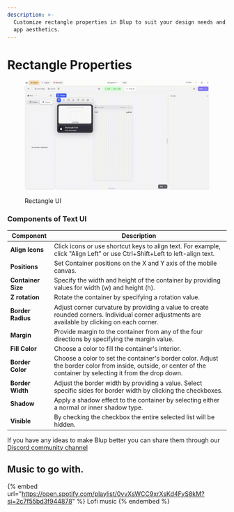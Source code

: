 ```yaml
---
description: >-
  Customize rectangle properties in Blup to suit your design needs and improve
  app aesthetics.
---
```


# Rectangle Properties

<figure><img src="../../../.gitbook/assets/rectangle-ui.gif" alt="Rectangle UI"><figcaption><p>Rectangle UI</p></figcaption></figure>

### Components of Text UI

| Component          | Description                                                                                                                                                      |
| ------------------ | ---------------------------------------------------------------------------------------------------------------------------------------------------------------- |
| **Align Icons**    | Click icons or use shortcut keys to align text. For example, click "Align Left" or use Ctrl+Shift+Left to left-align text.                                       |
| **Positions**      | Set Container positions on the X and Y axis of the mobile canvas.                                                                                                |
| **Container Size** | Specify the width and height of the container by providing values for width (w) and height (h).                                                                  |
| **Z rotation**     | Rotate the container by specifying a rotation value.                                                                                                             |
| **Border Radius**  | Adjust corner curvature by providing a value to create rounded corners. Individual corner adjustments are available by clicking on each corner.                  |
| **Margin**         | Provide margin to the container from any of the four directions by specifying the margin value.                                                                  |
| **Fill Color**     | Choose a color to fill the container's interior.                                                                                                                 |
| **Border Color**   | Choose a color to set the container's border color. Adjust the border color from inside, outside, or center of the container by selecting it from the drop down. |
| **Border Width**   | Adjust the border width by providing a value. Select specific sides for border width by clicking the checkboxes.                                                 |
| **Shadow**         | Apply a shadow effect to the container by selecting either a normal or inner shadow type.                                                                        |
| **Visible**        | By checking the checkbox the entire selected list will be hidden.                                                                                                |

If you have any ideas to make Blup better you can share them through our [Discord community channel](https://discord.com/channels/940632966093234176/965313562425823303)

## Music to go with.

{% embed url="https://open.spotify.com/playlist/0vvXsWCC9xrXsKd4FyS8kM?si=2c7f55bd3f944878" %}
Lofi music
{% endembed %}
